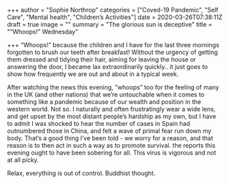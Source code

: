 +++
author = "Sophie Northrop"
categories = ["Coved-19 Pandemic", "Self Care", "Mental health", "Children’s Activities"]
date = 2020-03-26T07:38:11Z
draft = true
image = ""
summary = "The glorious sun is deceptive"
title = "“Whoops!” Wednesday"

+++
“Whoops!” because the children and I have for the last three mornings forgotten to brush our teeth after breakfast! Without the urgency of getting them dressed and tidying their hair, aiming for leaving the house or answering the door, I became lax extraordinarily quickly.. it just goes to show how frequently we are out and about in a typical week.

After watching the news this evening, ”whoops” too for the feeling of many in the UK (and other nations) that we’re untouchable when it comes to something like a pandemic because of our wealth and position in the western world. Not so. I naturally and often frustratingly wear a wide lens, and get upset by the most distant people’s hardship as my own, but I have to admit I was shocked to hear the number of cases in Spain had outnumbered those in China, and felt a wave of primal fear run down my body. That’s a good thing I’ve been told - we worry for a reason, and that reason is to then act in such a way as to promote survival. the reports this evening ought to have been sobering for all. This virus is vigorous and not at all picky.                                                                                                                          

Relax, everything is out of control. Buddhist thought.